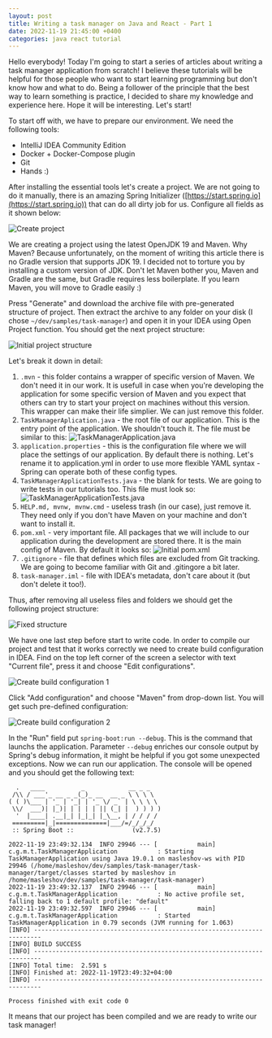 ```yaml
---
layout: post
title: Writing a task manager on Java and React - Part 1
date: 2022-11-19 21:45:00 +0400
categories: java react tutorial
---
```


Hello everybody! Today I'm going to start a series of articles about writing a task manager application from scratch!
I believe these tutorials will be helpful for those people who want to start learning programming but don't know how and what to do. Being a follower of the principle that the best way to learn something is practice, I decided to share my knowledge and experience here.
Hope it will be interesting. Let's start!

To start off with, we have to prepare our environment. We need the following tools:
- IntelliJ IDEA Community Edition
- Docker + Docker-Compose plugin
- Git
- Hands :)

After installing the essential tools let's create a project. We are not going to do it manually, there is an amazing Spring Initializer ([https://start.spring.io](https://start.spring.io)) that can do all dirty job for us. Configure all fields as it shown below:

![Create project](/assets/img/spring-initializer.png)

We are creating a project using the latest OpenJDK 19 and Maven. Why Maven? Because unfortunately, on the moment of writing this article there is no Gradle version that supports JDK 19. I decided not to torture you by installing a custom version of JDK. Don't let Maven bother you, Maven and Gradle are the same, but Gradle requires less boilerplate. If you learn Maven, you will move to Gradle easily :) 

Press "Generate" and download the archive file with pre-generated structure of project. Then extract the archive to any folder on your disk (I chose `~/dev/samples/task-manager`) and open it in your IDEA using Open Project function. You should get the next project structure:

![Initial project structure](/assets/img/initial-project-structure.png)

Let's break it down in detail:
1. `.mvn` - this folder contains a wrapper of specific version of Maven. We don't need it in our work. It is usefull in case when you're developing the application for some specific version of Maven and you expect that others can try to start your project on machines without this version. This wrapper can make their life simplier. We can just remove this folder.
2. `TaskManagerAplication.java` - the root file of our application. This is the entry point of the application. We shouldn't touch it. The file must be similar to this:
    ![TaskManagerApplication.java](/assets/img/initial-main.png) 
3. `application.properties` - this is the configuration file where we will place the settings of our application. By default there is nothing. Let's rename it to application.yml in order to use more flexible YAML syntax - Spring can operate both of these config types.
4. `TaskManagerApplicationTests.java` - the blank for tests. We are going to write tests in our tutorials too. This file must look so:
    ![TaskManagerApplicationTests.java](/assets/img/initial-tests.png) 
5. `HELP.md, mvnw, mvnw.cmd` - useless trash (in our case), just remove it. They need only if you don't have Maven on your machine and don't want to install it.
6. `pom.xml` - very important file. All packages that we will include to our application during the development are stored there. It is the main config of Maven. By default it looks so:
   ![Initial pom.xml](/assets/img/initial-pom.png) 
7. `.gitignore` - file that defines which files are excluded from Git tracking. We are going to become familiar with Git and .gitingore a bit later.
8. `task-manager.iml` - file with IDEA's metadata, don't care about it (but don't delete it too!).

Thus, after removing all useless files and folders we should get the following project structure:

![Fixed structure](/assets/img/fixed-initial-structure.png)

We have one last step before start to write code. In order to compile our project and test that it works correctly we need to create build configuration in IDEA. Find on the top left corner of the screen a selector with text "Current file", press it and choose "Edit configurations".

![Create build configuration 1](/assets/img/create-build-configuration-1.png)

Click "Add configuration" and choose "Maven" from drop-down list. You will get such pre-defined configuration:

![Create build configuration 2](/assets/img/create-build-configuration-2.png)

In the "Run" field put `spring-boot:run --debug`. This is the command that launchs the application. Parameter `--debug` enriches our console output by Spring's debug information, it might be helpful if you got some unexpected exceptions.
Now we can run our application. The console will be opened and you should get the following text:

```
  .   ____          _            __ _ _
 /\\ / ___'_ __ _ _(_)_ __  __ _ \ \ \ \
( ( )\___ | '_ | '_| | '_ \/ _` | \ \ \ \
 \\/  ___)| |_)| | | | | || (_| |  ) ) ) )
  '  |____| .__|_| |_|_| |_\__, | / / / /
 =========|_|==============|___/=/_/_/_/
 :: Spring Boot ::                (v2.7.5)

2022-11-19 23:49:32.134  INFO 29946 --- [           main] c.g.m.t.TaskManagerApplication           : Starting TaskManagerApplication using Java 19.0.1 on masleshov-ws with PID 29946 (/home/masleshov/dev/samples/task-manager/task-manager/target/classes started by masleshov in /home/masleshov/dev/samples/task-manager/task-manager)
2022-11-19 23:49:32.137  INFO 29946 --- [           main] c.g.m.t.TaskManagerApplication           : No active profile set, falling back to 1 default profile: "default"
2022-11-19 23:49:32.597  INFO 29946 --- [           main] c.g.m.t.TaskManagerApplication           : Started TaskManagerApplication in 0.79 seconds (JVM running for 1.063)
[INFO] ------------------------------------------------------------------------
[INFO] BUILD SUCCESS
[INFO] ------------------------------------------------------------------------
[INFO] Total time:  2.591 s
[INFO] Finished at: 2022-11-19T23:49:32+04:00
[INFO] ------------------------------------------------------------------------

Process finished with exit code 0
```

It means that our project has been compiled and we are ready to write our task manager!
